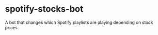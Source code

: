 # spotify-stocks-bot
A bot that changes which Spotify playlists are playing depending on stock prices
